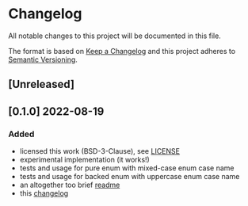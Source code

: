 # Changelog
All notable changes to this project will be documented in this file.

The format is based on [Keep a Changelog](http://keepachangelog.com/en/1.0.0/)
and this project adheres to [Semantic Versioning](http://semver.org/spec/v2.0.0.html).

## [Unreleased]

## [0.1.0] 2022-08-19
### Added
- licensed this work (BSD-3-Clause), see [LICENSE](LICENSE)
- experimental implementation (it works!)
- tests and usage for pure enum with mixed-case enum case name
- tests and usage for backed enum with uppercase enum case name
- an altogether too brief [readme](README.md)
- this [changelog](CHANGELOG.md)
